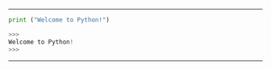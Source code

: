 
------------------------------------------------------------------------------------------------------------------------

```python
print ("Welcome to Python!")

>>>
Welcome to Python!
>>>
```

------------------------------------------------------------------------------------------------------------------------
